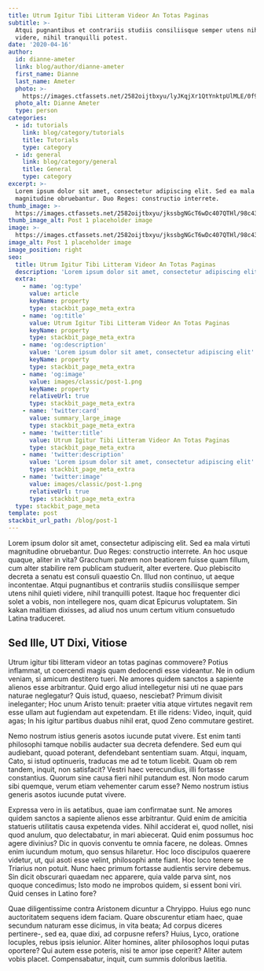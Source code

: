 ```yaml
---
title: Utrum Igitur Tibi Litteram Videor An Totas Paginas
subtitle: >-
  Atqui pugnantibus et contrariis studiis consiliisque semper utens nihil quieti
  videre, nihil tranquilli potest.
date: '2020-04-16'
author:
  id: dianne-ameter
  link: blog/author/dianne-ameter
  first_name: Dianne
  last_name: Ameter
  photo: >-
    https://images.ctfassets.net/2582oijtbxyu/lyJKqjXr1QtYnktpUlMLE/0f9c3d908dc0d5725d3cd2d39ad67605/dianne-ameter.jpg
  photo_alt: Dianne Ameter
  type: person
categories:
  - id: tutorials
    link: blog/category/tutorials
    title: Tutorials
    type: category
  - id: general
    link: blog/category/general
    title: General
    type: category
excerpt: >-
  Lorem ipsum dolor sit amet, consectetur adipiscing elit. Sed ea mala virtuti
  magnitudine obruebantur. Duo Reges: constructio interrete.
thumb_image: >-
  https://images.ctfassets.net/2582oijtbxyu/jkssbgNGcT6wDc407QTHl/98c4391b9a7ff106a7466ce13dd0754d/post-1.png
thumb_image_alt: Post 1 placeholder image
image: >-
  https://images.ctfassets.net/2582oijtbxyu/jkssbgNGcT6wDc407QTHl/98c4391b9a7ff106a7466ce13dd0754d/post-1.png
image_alt: Post 1 placeholder image
image_position: right
seo:
  title: Utrum Igitur Tibi Litteram Videor An Totas Paginas
  description: 'Lorem ipsum dolor sit amet, consectetur adipiscing elit'
  extra:
    - name: 'og:type'
      value: article
      keyName: property
      type: stackbit_page_meta_extra
    - name: 'og:title'
      value: Utrum Igitur Tibi Litteram Videor An Totas Paginas
      keyName: property
      type: stackbit_page_meta_extra
    - name: 'og:description'
      value: 'Lorem ipsum dolor sit amet, consectetur adipiscing elit'
      keyName: property
      type: stackbit_page_meta_extra
    - name: 'og:image'
      value: images/classic/post-1.png
      keyName: property
      relativeUrl: true
      type: stackbit_page_meta_extra
    - name: 'twitter:card'
      value: summary_large_image
      type: stackbit_page_meta_extra
    - name: 'twitter:title'
      value: Utrum Igitur Tibi Litteram Videor An Totas Paginas
      type: stackbit_page_meta_extra
    - name: 'twitter:description'
      value: 'Lorem ipsum dolor sit amet, consectetur adipiscing elit'
      type: stackbit_page_meta_extra
    - name: 'twitter:image'
      value: images/classic/post-1.png
      relativeUrl: true
      type: stackbit_page_meta_extra
  type: stackbit_page_meta
template: post
stackbit_url_path: /blog/post-1
---
```


Lorem ipsum dolor sit amet, consectetur adipiscing elit. Sed ea mala virtuti magnitudine obruebantur. Duo Reges: constructio interrete. An hoc usque quaque, aliter in vita? Gracchum patrem non beatiorem fuisse quam fillum, cum alter stabilire rem publicam studuerit, alter evertere. Quo plebiscito decreta a senatu est consuli quaestio Cn. Illud non continuo, ut aeque incontentae. Atqui pugnantibus et contrariis studiis consiliisque semper utens nihil quieti videre, nihil tranquilli potest. Itaque hoc frequenter dici solet a vobis, non intellegere nos, quam dicat Epicurus voluptatem. Sin kakan malitiam dixisses, ad aliud nos unum certum vitium consuetudo Latina traduceret.

## Sed Ille, UT Dixi, Vitiose

Utrum igitur tibi litteram videor an totas paginas commovere? Potius inflammat, ut coercendi magis quam dedocendi esse videantur. Ne in odium veniam, si amicum destitero tueri. Ne amores quidem sanctos a sapiente alienos esse arbitrantur. Quid ergo aliud intellegetur nisi uti ne quae pars naturae neglegatur? Quis istud, quaeso, nesciebat? Primum divisit ineleganter; Hoc unum Aristo tenuit: praeter vitia atque virtutes negavit rem esse ullam aut fugiendam aut expetendam. Et ille ridens: Video, inquit, quid agas; In his igitur partibus duabus nihil erat, quod Zeno commutare gestiret.

Nemo nostrum istius generis asotos iucunde putat vivere.
Est enim tanti philosophi tamque nobilis audacter sua decreta defendere. Sed eum qui audiebant, quoad poterant, defendebant sententiam suam. Atqui, inquam, Cato, si istud optinueris, traducas me ad te totum licebit. Quam ob rem tandem, inquit, non satisfacit? Vestri haec verecundius, illi fortasse constantius. Quorum sine causa fieri nihil putandum est. Non modo carum sibi quemque, verum etiam vehementer carum esse? Nemo nostrum istius generis asotos iucunde putat vivere.

Expressa vero in iis aetatibus, quae iam confirmatae sunt.
Ne amores quidem sanctos a sapiente alienos esse arbitrantur. Quid enim de amicitia statueris utilitatis causa expetenda vides. Nihil acciderat ei, quod nollet, nisi quod anulum, quo delectabatur, in mari abiecerat. Quid enim possumus hoc agere divinius? Dic in quovis conventu te omnia facere, ne doleas. Omnes enim iucundum motum, quo sensus hilaretur. Hoc loco discipulos quaerere videtur, ut, qui asoti esse velint, philosophi ante fiant. Hoc loco tenere se Triarius non potuit. Nunc haec primum fortasse audientis servire debemus. Sin dicit obscurari quaedam nec apparere, quia valde parva sint, nos quoque concedimus; Isto modo ne improbos quidem, si essent boni viri. Quid censes in Latino fore?

Quae diligentissime contra Aristonem dicuntur a Chryippo. Huius ego nunc auctoritatem sequens idem faciam. Quare obscurentur etiam haec, quae secundum naturam esse dicimus, in vita beata; Ad corpus diceres pertinere-, sed ea, quae dixi, ad corpusne refers? Huius, Lyco, oratione locuples, rebus ipsis ielunior. Aliter homines, aliter philosophos loqui putas oportere? Qui autem esse poteris, nisi te amor ipse ceperit? Aliter autem vobis placet. Compensabatur, inquit, cum summis doloribus laetitia.
